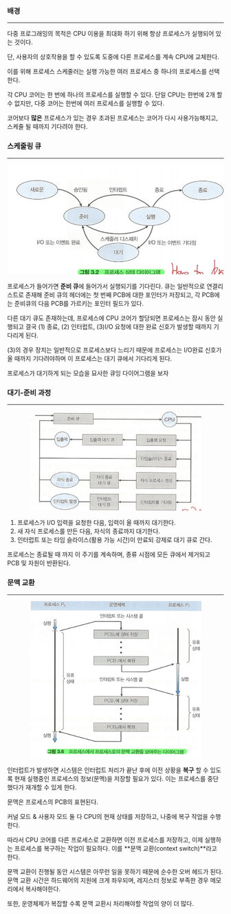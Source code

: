 ### 배경
- - -
다중 프로그래밍의 목적은 CPU 이용을 최대화 하기 위해 항상 프로세스가 실행되어 있는 것이다.

단, 사용자의 상호작용을 할 수 있도록 도중에 다른 프로세스를 계속 CPU에 교체한다.

이를 위해 프로세스 스케줄러는 실행 가능한 여러 프로세스 중 하나의 프로세스를 선택한다.

각 CPU 코어는 한 번에 하나의 프로세스를 실행할 수 있다. 단일 CPU는 한번에 2개 할 수 없지만,
다중 코어는 한번에 여러 프로세스를 실행할 수 있다.

코어보다 **많은** 프로세스가 있는 경우 초과된 프로세스는 코어가 다시 사용가능해지고,
스케줄 될 때까지 기다려야 한다.

### 스케줄링 큐
- - -
<div align='center'>
<img src="2week_img/ProcessStateDigram.png" width="600px">
</div>

프로세스가 들어가면 **준비 큐**에 들어가서 실행되기를 기다린다. 큐는 일반적으로 연결리스트로 존재해
준비 큐의 헤더에는 첫 번째 PCB에 대한 포인터가 저장되고, 각 PCB에는 준비큐의 다음 PCB를 가르키는 포인터 필드가 있다.

다른 대기 큐도 존재하는데, 프로세스에 CPU 코어가 할당되면 프로세스는 잠시 동안 실행되고 결국
(1) 종료, (2) 인터럽트, (3)I/O 요청에 대한 완료 신호가 발생할 때까지 기다리게 된다.

(3)의 경우 장치는 일반적으로 프로세스보다 느리기 때문에 프로세스는 I/O완료 신호가 올 때까지 기다려야하며
이 프로세스는 대기 큐에서 기다리게 된다.

프로세스가 대기하게 되는 모습을 묘사한 큐잉 다이어그램을 보자

### 대기-준비 과정
- - -
<div align='center'>
<img src="2week_img/Queueing.png" width="400px">
</div>

1. 프로세스가 I/O 입력을 요청한 다음, 입력이 올 때까지 대기한다.
2. 새 자식 프로세스를 만든 다음, 자식의 종료까지 대기한다.
3. 인터럽트 또는 타임 슬라이스(활용 가능 시간)이 만료되 강제로 대기 큐로 간다.

프로세스는 종료될 때 까지 이 주기를 계속하며, 종류 시점에 모든 큐에서 제거되고 PCB 및 자원이 반환된다.

### 문맥 교환
- - -
<div align='center'>
<img src="2week_img/ContextSwitch.png" width="400px">
</div>

인터럽트가 발생하면 시스템은 인터럽트 처리가 끝난 후에 이전 상황을 **복구** 할 수 있도록 현재 실행중인
프로세스의 정보(문맥)을 저장할 필요가 있다. 이는 프로세스를 중단했다가 재개할 수 있게 한다.

문맥은 프로세스의 PCB의 표현된다.

커널 모드 & 사용자 모드 둘 다 CPU의 현재 상태를 저장하고, 나중에 복구 작업을 수행한다.

따라서 CPU 코어를 다른 프로세스로 교환하면 이전 프로세스를 저장하고, 이제 실행하는 프로세스를 복구하는 
작업이 필요하다. 이를 **문맥 교환(context switch)**라고 한다.

문맥 교환이 진행될 동안 시스템은 아무런 일을 못하기 때문에 순수한 오버 헤드가 된다.
문맥 교환 시간은 하드웨어의 지원에 크게 좌우되며, 레지스터 정보로 부족한 경우 메모리에서 복사해야한다.

또한, 운영체제가 복잡할 수록 문맥 교환시 처리해야할 작업의 양이 더 많다.